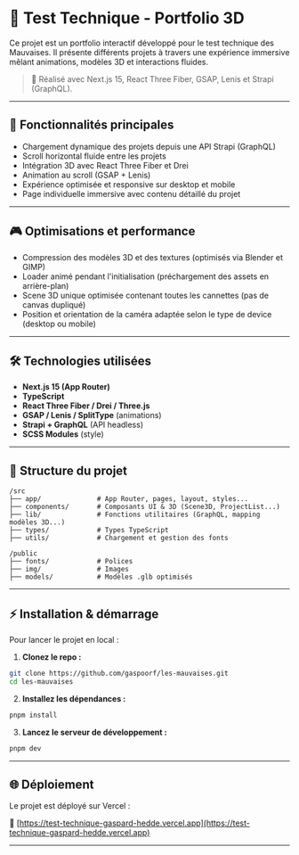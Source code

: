 # 🚀 Test Technique - Portfolio 3D

Ce projet est un portfolio interactif développé pour le test technique des Mauvaises. Il présente différents projets à travers une expérience immersive mêlant animations, modèles 3D et interactions fluides.

> 🎯 Réalisé avec Next.js 15, React Three Fiber, GSAP, Lenis et Strapi (GraphQL).

---

## 🚀 Fonctionnalités principales

- Chargement dynamique des projets depuis une API Strapi (GraphQL)
- Scroll horizontal fluide entre les projets
- Intégration 3D avec React Three Fiber et Drei
- Animation au scroll (GSAP + Lenis)
- Expérience optimisée et responsive sur desktop et mobile
- Page individuelle immersive avec contenu détaillé du projet

---

## 🎮 Optimisations et performance

- Compression des modèles 3D et des textures (optimisés via Blender et GIMP)
- Loader animé pendant l'initialisation (préchargement des assets en arrière-plan)
- Scene 3D unique optimisée contenant toutes les cannettes (pas de canvas dupliqué)
- Position et orientation de la caméra adaptée selon le type de device (desktop ou mobile) 

---

## 🛠️ Technologies utilisées

- **Next.js 15 (App Router)**  
- **TypeScript**
- **React Three Fiber / Drei / Three.js**
- **GSAP / Lenis / SplitType** (animations)
- **Strapi + GraphQL** (API headless)
- **SCSS Modules** (style)

---

## 📁 Structure du projet

```
/src
├── app/              # App Router, pages, layout, styles...
├── components/       # Composants UI & 3D (Scene3D, ProjectList...)
├── lib/              # Fonctions utilitaires (GraphQL, mapping modèles 3D...)
├── types/            # Types TypeScript
├── utils/            # Chargement et gestion des fonts

/public
├── fonts/            # Polices
├── img/              # Images
├── models/           # Modèles .glb optimisés
```

---

## ⚡ Installation & démarrage

Pour lancer le projet en local :

1. **Clonez le repo :**

```bash
git clone https://github.com/gaspoorf/les-mauvaises.git
cd les-mauvaises
```

2. **Installez les dépendances :**

```bash
pnpm install
```

3. **Lancez le serveur de développement :**

```bash
pnpm dev
```

---

## 🌐 Déploiement

Le projet est déployé sur Vercel :

🔗 [https://test-technique-gaspard-hedde.vercel.app](https://test-technique-gaspard-hedde.vercel.app)

---

